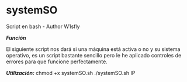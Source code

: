 # systemSO
Script en bash -
Author W1sfly


***Función***

El siguiente script nos dará si una máquina está activa o no y su sistema operativo, es un script bastante sencillo pero le he aplicado controles de errores para que funcione perfectamente.


***Utilización:***
chmod +x systemSO.sh
./systemSO.sh IP
